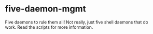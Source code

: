 five-daemon-mgmt
================

Five daemons to rule them all! Not really, just five shell daemons that do work.
Read the scripts for more information.
